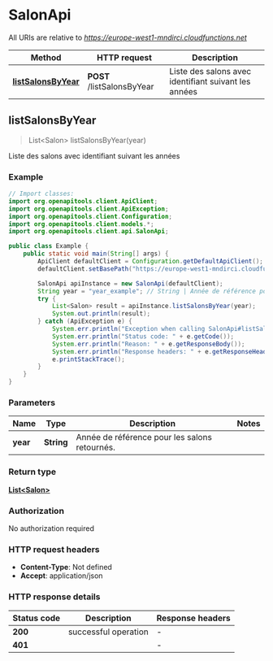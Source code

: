# SalonApi

All URIs are relative to *https://europe-west1-mndirci.cloudfunctions.net*

| Method | HTTP request | Description |
|------------- | ------------- | -------------|
| [**listSalonsByYear**](SalonApi.md#listSalonsByYear) | **POST** /listSalonsByYear | Liste des salons avec identifiant suivant les années |



## listSalonsByYear

> List&lt;Salon&gt; listSalonsByYear(year)

Liste des salons avec identifiant suivant les années

### Example

```java
// Import classes:
import org.openapitools.client.ApiClient;
import org.openapitools.client.ApiException;
import org.openapitools.client.Configuration;
import org.openapitools.client.models.*;
import org.openapitools.client.api.SalonApi;

public class Example {
    public static void main(String[] args) {
        ApiClient defaultClient = Configuration.getDefaultApiClient();
        defaultClient.setBasePath("https://europe-west1-mndirci.cloudfunctions.net");

        SalonApi apiInstance = new SalonApi(defaultClient);
        String year = "year_example"; // String | Année de référence pour les salons retournés.
        try {
            List<Salon> result = apiInstance.listSalonsByYear(year);
            System.out.println(result);
        } catch (ApiException e) {
            System.err.println("Exception when calling SalonApi#listSalonsByYear");
            System.err.println("Status code: " + e.getCode());
            System.err.println("Reason: " + e.getResponseBody());
            System.err.println("Response headers: " + e.getResponseHeaders());
            e.printStackTrace();
        }
    }
}
```

### Parameters


| Name | Type | Description  | Notes |
|------------- | ------------- | ------------- | -------------|
| **year** | **String**| Année de référence pour les salons retournés. | |

### Return type

[**List&lt;Salon&gt;**](Salon.md)

### Authorization

No authorization required

### HTTP request headers

- **Content-Type**: Not defined
- **Accept**: application/json


### HTTP response details
| Status code | Description | Response headers |
|-------------|-------------|------------------|
| **200** | successful operation |  -  |
| **401** |  |  -  |

